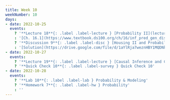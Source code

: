 ```yaml
---
title: Week 10
weekNumber: 10
days:
- date: 2022-10-25
  events:
    ? '**Lecture 18**{: .label .label-lecture } [Probability II](lecture/lec18)'
    : '[Ch. 16.1](https://www.textbook.ds100.org/ch/16/inf_pred_gen_dist.html), [Ch. 16.4](https://www.textbook.ds100.org/ch/16/prob_exp_var.html), [19.2](https://www.textbook.ds100.org/ch/19/mult_inference.html)'
    ? '**Discussion 9**{: .label .label-disc } [Housing II and Probability I](https://drive.google.com/file/d/1KxmKm5e9qnYJ3tLoMO1N5MDoTO1l8BR9/view?usp=sharing), [CCAO factsheet](https://tinyurl.com/ccao-budget)' 
    : '[Solution](https://drive.google.com/file/d/1aYlRja7weznHBY1MQDNkl-jUtSEKJ7hq/view?usp=sharing), [Recording](https://bcourses.berkeley.edu/courses/1518286/external_tools/78985)'
- date: 2022-10-27
  events:
    ? '**Lecture 19**{: .label .label-lecture } [Causal Inference and Confounding](lecture/lec19)'
    ? '**Quick Check 10**{: .label .label-survey } Quick Check 10'
- date: 2022-10-28
  events:
    ? '**Lab 10**{: .label .label-lab } Probability & Modeling'
    ? '**Homework 7**{: .label .label-hw } Probability'
    : ''
---
```

